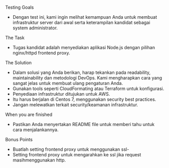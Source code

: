 Testing Goals

- Dengan test ini, kami ingin melihat kemampuan Anda untuk membuat infrastruktur server dari awal serta keterampilan kandidat sebagai system administrator.

The Task

- Tugas kandidat adalah menyediakan aplikasi Node.js dengan pilihan nginx/httpd frontend proxy. 

The Solution

- Dalam solusi yang Anda berikan, harap tekankan pada readability, maintainability dan metodologi DevOps. Kami mengharapkan cara yang sangat jelas untuk membuat ulang pengaturan Anda.
- Gunakan tools seperti CloudFormating atau Terraform untuk konfigurasi.
- Penyediaan infrastruktur ditujukan untuk AWS.
- Itu harus berjalan di Centos 7, menggunakan security best practices.
- Jangan melewatkan terkait security/keamanan infrastruktur.

When you are finished

- Pastikan Anda menyertakan README file untuk memberi tahu untuk cara menjalankannya.

Bonus Points

- Buatlah setting frontend proxy untuk menggunakan ssl-
- Setting frontend proxy untuk mengarahkan ke ssl jika request masihmenggunakan http.
